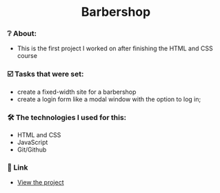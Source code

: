 <h1 align="center">  Barbershop </h1>

### :grey_question: About:
- This is the first project I worked on after finishing the HTML and CSS course

### :ballot_box_with_check: Tasks that were set:
- create a fixed-width site for a barbershop
- create a login form like a modal window with the option to log in;

### :hammer_and_wrench: The technologies I used for this:
- HTML and CSS
- JavaScript
- Git/Github

### :link: Link
- <a href="https://webdeveloperua.github.io/Barbershop/"> View the project </a>

